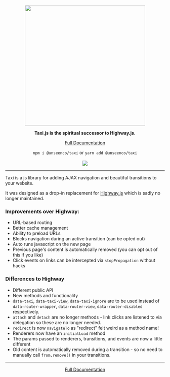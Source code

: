<p align="center">
<img width="380" src="https://user-images.githubusercontent.com/3481634/181377879-5f972dd8-ea10-4f5b-be44-5a23edfd3d5a.svg">
</p>

<p align="center"><strong>Taxi.js is the spiritual successor to Highway.js.</strong></p>

<p align="center"><a href="https://taxi.js.org" target="_blank">Full Documentation</a></p>

<p align="center">
  <code>npm i @unseenco/taxi</code> or <code>yarn add @unseenco/taxi</code>
  <br><br>
  <a href="https://www.npmjs.com/package/@unseenco/taxi" target="_blank"><img src="https://img.shields.io/npm/v/@unseenco/taxi?color=F4BA00&style=flat-square"></a>
</p>

----

Taxi is a js library for adding AJAX navigation and beautiful transitions to your website.

It was designed as a drop-in replacement for [Highway.js](https://github.com/Dogstudio/highway) which is sadly no longer maintained.

### Improvements over Highway:

* URL-based routing
* Better cache management
* Ability to preload URLs
* Blocks navigation during an active transition (can be opted out)
* Auto runs javascript on the new page
* Previous page's content is automatically removed (you can opt out of this if you like)
* Click events on links can be intercepted via `stopPropagation` without hacks


### Differences to Highway
* Different public API
* New methods and functionality
* `data-taxi`, `data-taxi-view`, `data-taxi-ignore` are to be used instead of `data-router-wrapper`, `data-router-view`, `data-router-disabled` respectively.
* `attach` and `detach` are no longer methods - link clicks are listened to via delegation so these are no longer needed.
* `redirect` is now `navigateTo` as "redirect" felt weird as a method name!
* Renderers now have an `initialLoad` method
* The params passed to renderers, transitions, and events are now a little different
* Old content is automatically removed during a transition - so no need to manually call `from.remove()` in your transitions.

----

<p align="center"><a href="https://taxi.js.org" target="_blank">Full Documentation</a></p>
